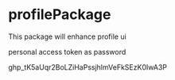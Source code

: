 # profilePackage
This package will enhance profile ui

personal access token as password 


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

